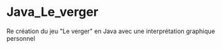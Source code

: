 # Java_Le_verger
Re création du jeu "Le verger" en Java avec une interprétation graphique personnel
